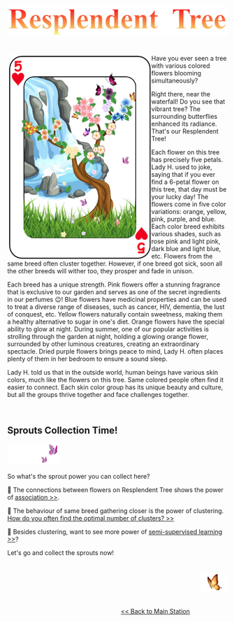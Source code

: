 <p align="center">
<img src="https://github.com/lady-h-world/My_Garden/blob/main/images/Resplendent_Tree_images/r_tree_title.png" width="511" height="70" />
</p>

#

<p>
<img align="left" src="https://github.com/lady-h-world/My_Garden/blob/main/images/Resplendent_Tree_images/resp_tree.png" width="330" height="470" />

Have you ever seen a tree with various colored flowers blooming simultaneously? 

Right there, near the waterfall! Do you see that vibrant tree? The surrounding butterflies enhanced its radiance. That's our Resplendent Tree!

Each flower on this tree has precisely five petals. Lady H. used to joke, saying that if you ever find a 6-petal flower on this tree, that day must be your lucky day! The flowers come in five color variations: orange, yellow, pink, purple, and blue. Each color breed exhibits various shades, such as rose pink and light pink, dark blue and light blue, etc. Flowers from the same breed often cluster together. However, if one breed got sick, soon all the other breeds will wither too, they prosper and fade in unison.

Each breed has a unique strength. Pink flowers offer a stunning fragrance that is exclusive to our garden and serves as one of the secret ingredients in our perfumes 😉! Blue flowers have medicinal properties and can be used to treat a diverse range of diseases, such as cancer, HIV, dementia, the lust of conquest, etc. Yellow flowers naturally contain sweetness, making them a healthy alternative to sugar in one's diet. Orange flowers have the special ability to glow at night. During summer, one of our popular activities is strolling through the garden at night, holding a glowing orange flower, surrounded by other luminous creatures, creating an extraordinary spectacle. Dried purple flowers brings peace to mind, Lady H. often places plenty of them in her bedroom to ensure a sound sleep.
  
Lady H. told us that in the outside world, human beings have various skin colors, much like the flowers on this tree. Same colored people often find it easier to connect. Each skin color group has its unique beauty and culture, but all the groups thrive together and face challenges together.

</p>
<p>&nbsp;</p>


## Sprouts Collection Time!

<p align="left">
<img src="https://github.com/lady-h-world/My_Garden/blob/main/images/follow_us.png" width="120" height="50" />
</p>

So what's the sprout power you can collect here?

🌱 The connections between flowers on Resplendent Tree shows the power of [association >>][1].

🌱 The behaviour of same breed gathering closer is the power of clustering. [How do you often find the optimal number of clusters? >>][4]

🌱 Besides clustering, want to see more power of [semi-supervised learning >>][2]?

Let's go and collect the sprouts now!


#

<p align="right">
<img src="https://github.com/lady-h-world/My_Garden/blob/main/images/going_back.png" width="60" height="44" />
</p>

&nbsp;&nbsp;&nbsp;&nbsp;&nbsp;&nbsp;&nbsp;&nbsp;&nbsp;&nbsp;&nbsp;&nbsp;&nbsp;&nbsp;&nbsp;&nbsp;&nbsp;&nbsp;&nbsp;&nbsp;&nbsp;&nbsp;&nbsp;&nbsp;&nbsp;&nbsp;&nbsp;&nbsp;&nbsp;&nbsp;&nbsp;&nbsp;&nbsp;&nbsp;&nbsp;&nbsp;&nbsp;&nbsp;&nbsp;&nbsp;&nbsp;&nbsp;&nbsp;&nbsp;&nbsp;&nbsp;&nbsp;&nbsp;&nbsp;&nbsp;&nbsp;&nbsp;&nbsp;&nbsp;&nbsp;&nbsp;&nbsp;&nbsp;&nbsp;&nbsp;&nbsp;&nbsp;&nbsp;&nbsp;&nbsp;&nbsp;&nbsp;&nbsp;&nbsp;&nbsp;&nbsp;&nbsp;&nbsp;&nbsp;&nbsp;&nbsp;&nbsp;&nbsp;&nbsp;&nbsp;&nbsp;&nbsp;&nbsp;&nbsp;&nbsp;&nbsp;&nbsp;&nbsp;&nbsp;&nbsp;&nbsp;&nbsp;&nbsp;&nbsp;&nbsp;&nbsp;&nbsp;&nbsp;&nbsp;&nbsp;&nbsp;&nbsp;&nbsp;&nbsp;&nbsp;&nbsp;&nbsp;&nbsp;&nbsp;&nbsp;&nbsp;&nbsp;&nbsp;&nbsp;&nbsp;&nbsp;&nbsp;&nbsp;&nbsp;&nbsp;&nbsp;&nbsp;&nbsp;&nbsp;&nbsp;&nbsp;&nbsp;&nbsp;&nbsp;&nbsp;&nbsp;&nbsp;&nbsp;&nbsp;&nbsp;&nbsp;&nbsp;&nbsp;&nbsp;&nbsp;&nbsp;&nbsp;&nbsp;&nbsp;&nbsp;&nbsp;&nbsp;&nbsp;&nbsp;&nbsp;&nbsp;&nbsp;&nbsp;&nbsp;&nbsp;&nbsp;&nbsp;&nbsp;&nbsp;&nbsp;&nbsp;&nbsp;&nbsp;&nbsp;&nbsp;&nbsp;&nbsp;&nbsp;&nbsp;&nbsp;&nbsp;&nbsp;&nbsp;&nbsp;&nbsp;&nbsp;&nbsp;&nbsp;&nbsp;&nbsp;&nbsp;&nbsp;&nbsp;&nbsp;&nbsp;&nbsp;&nbsp;&nbsp;&nbsp;&nbsp;&nbsp;&nbsp;&nbsp;&nbsp;[<< Back to Main Station][3]


[1]:https://github.com/lady-h-world/My_Garden/blob/main/reading_pages/Resplendent_Tree/rel1.md
[2]:https://github.com/lady-h-world/My_Garden/blob/main/reading_pages/Resplendent_Tree/semi_sup1.md
[3]:https://github.com/lady-h-world/My_Garden/blob/main/reading_pages/tour_guide.md#main-station-
[4]:https://github.com/lady-h-world/My_Garden/blob/main/reading_pages/Resplendent_Tree/unsup1.md
